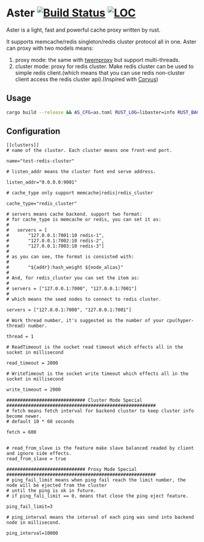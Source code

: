 Aster [![Build Status](https://travis-ci.org/wayslog/aster.svg?branch=master)](https://travis-ci.org/wayslog/aster) [![LOC](https://tokei.rs/b1/github/wayslog/aster)](https://github.com/wayslog/aster)
======================

Aster is a light, fast and powerful cache proxy written by rust.

It supports memcache/redis singleton/redis cluster protocol all in one. Aster can proxy with two models means:

1. proxy mode: the same with [twemproxy](https://github.com/twitter/twemproxy) but support multi-threads.
2. cluster mode: proxy for redis cluster. Make redis cluster can be used to simple redis client.(which means that you can use redis non-cluster client access the redis cluster api).(Inspired with [Corvus](https://github.com/eleme/corvus))

## Usage

```bash
cargo build --release && AS_CFG=as.toml RUST_LOG=libaster=info RUST_BACKTRACE=1 ./target/release/aster
```

## Configuration

```
[[clusters]]
# name of the cluster. Each cluster means one front-end port.

name="test-redis-cluster"

# listen_addr means the cluster font end serve address.

listen_addr="0.0.0.0:9001"

# cache_type only support memcache|redis|redis_cluster

cache_type="redis_cluster"

# servers means cache backend. support two format:
# for cache_type is memcache or redis, you can set it as:
#
#   servers = [
#       "127.0.0.1:7001:10 redis-1",
#       "127.0.0.1:7002:10 redis-2",
#       "127.0.0.1:7003:10 redis-3"]
#
# as you can see, the format is consisted with:
#
#       "${addr}:hash_weight ${node_alias}"
#
# And, for redis_cluster you can set the item as:
#
# servers = ["127.0.0.1:7000", "127.0.0.1:7001"]
#
# which means the seed nodes to connect to redis cluster.

servers = ["127.0.0.1:7000", "127.0.0.1:7001"]

# Work thread number, it's suggested as the number of your cpu(hyper-thread) number.

thread = 1

# ReadTimeout is the socket read timeout which effects all in the socket in millisecond

read_timeout = 2000

# WriteTimeout is the socket write timeout which effects all in the socket in millisecond

write_timeout = 2000

############################# Cluster Mode Special #######################################################
# fetch means fetch interval for backend cluster to keep cluster info become newer.
# default 10 * 60 seconds

fetch = 600


# read_from_slave is the feature make slave balanced readed by client and ignore side effects.
read_from_slave = true

############################# Proxy Mode Special #######################################################
# ping_fail_limit means when ping fail reach the limit number, the node will be ejected from the cluster
# until the ping is ok in future.
# if ping_fali_limit == 0, means that close the ping eject feature.

ping_fail_limit=3

# ping_interval means the interval of each ping was send into backend node in millisecond.

ping_interval=10000
```
